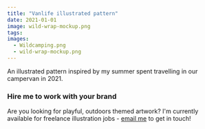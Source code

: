 ```yaml
---
title: "Vanlife illustrated pattern"
date: 2021-01-01
image: wild-wrap-mockup.png
tags:
images:
  - Wildcamping.png
  - wild-wrap-mockup.png
---
```


An illustrated pattern inspired by my summer spent travelling in our campervan in 2021.

### Hire me to work with your brand
Are you looking for playful, outdoors themed artwork? I'm currently available for freelance illustration jobs - [email me](mailto:vicky@vickyhughes.co.uk) to get in touch!